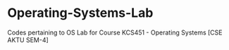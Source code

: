 # Operating-Systems-Lab
Codes pertaining to OS Lab for Course KCS451 - Operating Systems [CSE AKTU SEM-4]
